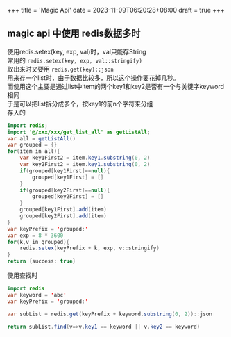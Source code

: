 +++
title = 'Magic Api'
date = 2023-11-09T06:20:28+08:00
draft = true
+++
## magic api 中使用 redis数据多时

使用redis.setex(key, exp, val)时，val只能存String  
常用的 ```redis.setex(key, exp, val::stringify)```  
取出来时又要用 ```redis.get(key)::json```  
用来存一个list时，由于数据比较多，所以这个操作要花掉几秒。  
而使用这个主要是通过list中item的两个key1和key2是否有一个与关键字keyword  相同  
于是可以把list拆分成多个，按key1的前n个字符来分组  
存入的
```java
import redis;
import '@/xxx/xxx/get_list_all' as getListAll;
var all = getListAll()
var grouped = {}
for(item in all){
    var key1First2 = item.key1.substring(0, 2)
    var key2First2 = item.key1.substring(0, 2)
    if(grouped[key1First]==null){
        grouped[key1First] = []
    }
    if(grouped[key2First]==null){
        grouped[key2First] = []
    }
    grouped[key1First].add(item)
    grouped[key2First].add(item)
}
var keyPrefix = 'grouped:'
var exp = 8 * 3600
for(k,v in grouped){
    redis.setex(keyPrefix + k, exp, v::stringify)
}
return {success: true}
```

使用查找时

```java
import redis
var keyword = 'abc'
var keyPrefix = 'grouped:'

var subList = redis.get(keyPrefix + keyword.substring(0, 2))::json

return subList.find(v=>v.key1 == keyword || v.key2 == keyword)
```
